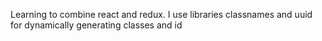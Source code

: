 Learning to combine react and redux. I use libraries classnames and uuid for dynamically generating classes and id
